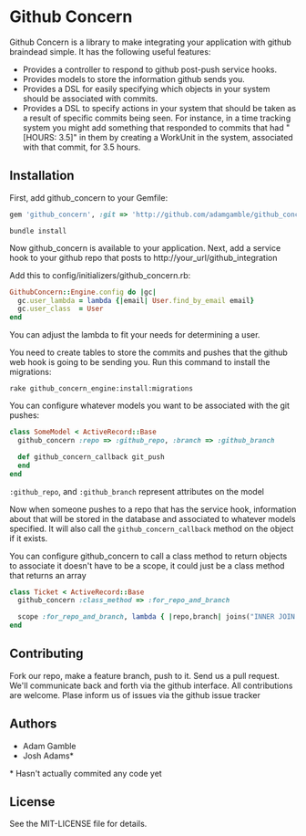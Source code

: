# Github Concern

Github Concern is a library to make integrating your application with github
braindead simple.  It has the following useful features:

* Provides a controller to respond to github post-push service hooks.
* Provides models to store the information github sends you.
* Provides a DSL for easily specifying which objects in your system should be
  associated with commits.
* Provides a DSL to specify actions in your system that should be taken as a
  result of specific commits being seen.  For instance, in a time tracking
  system you might add something that responded to commits that had "\[HOURS:
  3.5\]" in them by creating a WorkUnit in the system, associated with that
  commit, for 3.5 hours.

## Installation

First, add github\_concern to your Gemfile:

```ruby
gem 'github_concern', :git => 'http://github.com/adamgamble/github_concern.git'
```

    bundle install

Now github\_concern is available to your application.  Next, add a service hook
to your github repo that posts to http://your\_url/github\_integration

Add this to config/initializers/github\_concern.rb:

```ruby
GithubConcern::Engine.config do |gc|
  gc.user_lambda = lambda {|email| User.find_by_email email}
  gc.user_class  = User
end
```

You can adjust the lambda to fit your needs for determining a user.

You need to create tables to store the commits and pushes that the github web
hook is going to be sending you.  Run this command to install the migrations:

    rake github_concern_engine:install:migrations

You can configure whatever models you want to be associated with the git pushes:

```ruby
class SomeModel < ActiveRecord::Base
  github_concern :repo => :github_repo, :branch => :github_branch

  def github_concern_callback git_push
  end
end
```

`:github_repo`, and `:github_branch` represent attributes on the model

Now when someone pushes to a repo that has the service hook, information about
that will be stored in the database and associated to whatever models specified.
It will also call the `github_concern_callback` method on the object if it
exists.

You can configure github_concern to call a class method to return objects to associate
it doesn't have to be a scope, it could just be a class method that returns an array

```ruby
class Ticket < ActiveRecord::Base
  github_concern :class_method => :for_repo_and_branch

  scope :for_repo_and_branch, lambda { |repo,branch| joins("INNER JOIN projects p ON p.id=tickets.project_id").where("p.git_repo='#{repo}' AND tickets.git_branch='#{branch}'")}
end
```

## Contributing

Fork our repo, make a feature branch, push to it.  Send us a pull request.
We'll communicate back and forth via the github interface.  All contributions
are welcome.  Plase inform us of issues via the github issue tracker

## Authors

* Adam Gamble
* Josh Adams*

\* Hasn't actually commited any code yet

## License

See the MIT-LICENSE file for details.
